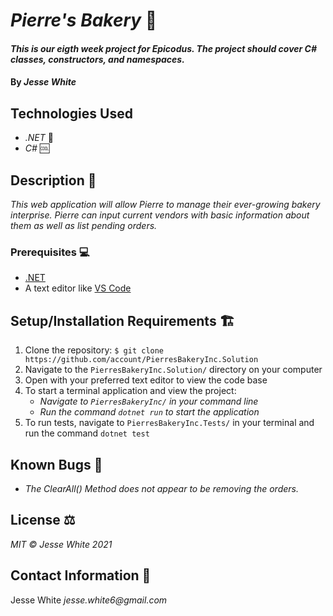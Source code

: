 # _Pierre's Bakery_ 🍞
#### _This is our eigth week project for Epicodus. The project should cover C# classes, constructors, and namespaces._
#### By _Jesse White_
## Technologies Used
* _.NET_ 🥅
* _C#_ 🆒
## Description 📜
_This web application will allow Pierre to manage their ever-growing bakery interprise. Pierre can input current vendors with basic information about them as well as list pending orders._
### Prerequisites 💻
* [.NET](https://dotnet.microsoft.com/)
* A text editor like [VS Code](https://code.visualstudio.com/)
## Setup/Installation Requirements 🏗
1. Clone the repository: `$ git clone https://github.com/account/PierresBakeryInc.Solution`
2. Navigate to the `PierresBakeryInc.Solution/` directory on your computer
3. Open with your preferred text editor to view the code base
4. To start a terminal application and view the project:
    * _Navigate to `PierresBakeryInc/` in your command line_
    * _Run the command `dotnet run` to start the application_
5. To run tests, navigate to `PierresBakeryInc.Tests/` in your terminal and run the command `dotnet test`
## Known Bugs 🐛
* _The ClearAll() Method does not appear to be removing the orders._
## License ⚖
_MIT © Jesse White 2021_
## Contact Information 🤳
Jesse White _jesse.white6@gmail.com_